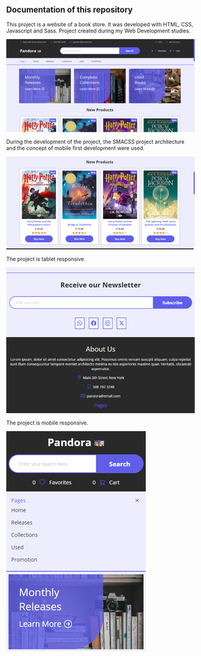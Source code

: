 ## Documentation of this repository

This project is a website of a book store. It was developed with HTML, CSS, Javascript and Sass. Project created during my Web Development studies.


<img src="/img/readme-image-1.png">

During the development of the project, the SMACSS project architecture and the concept of mobile first development were used.


<img src="/img/readme-image-2.png">

The project is tablet responsive.


<img src="/img/readme-image-3.png">

The project is mobile responsive.


<img src="/img/readme-image-4.png">
